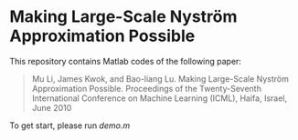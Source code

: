 # Making Large-Scale Nyström Approximation Possible

This repository contains Matlab codes of the following paper:

> Mu Li, James Kwok, and Bao-liang Lu. Making Large-Scale Nyström Approximation Possible.
> Proceedings of the Twenty-Seventh International Conference on Machine Learning (ICML),
> Haifa, Israel, June 2010

To get start, please run *demo.m*
